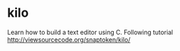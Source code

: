 # kilo
Learn how to build a text editor using C. Following tutorial http://viewsourcecode.org/snaptoken/kilo/
